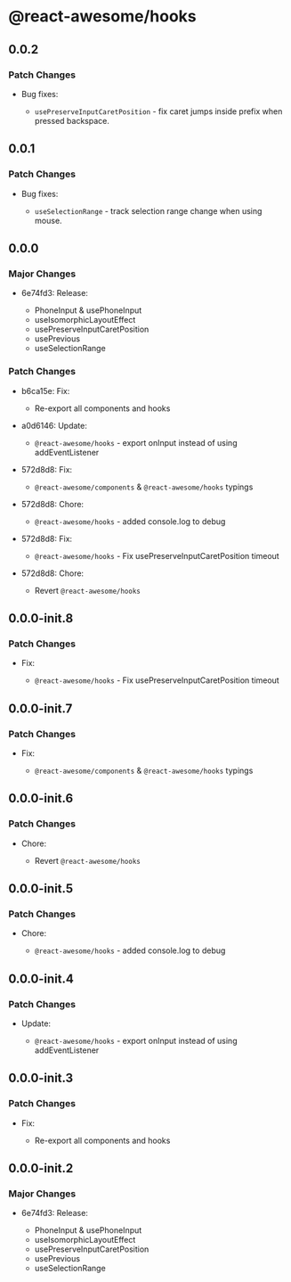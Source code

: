 # @react-awesome/hooks

## 0.0.2

### Patch Changes

- Bug fixes:

  - `usePreserveInputCaretPosition` - fix caret jumps inside prefix when pressed backspace.

## 0.0.1

### Patch Changes

- Bug fixes:

  - `useSelectionRange` - track selection range change when using mouse.

## 0.0.0

### Major Changes

- 6e74fd3: Release:

  - PhoneInput & usePhoneInput
  - useIsomorphicLayoutEffect
  - usePreserveInputCaretPosition
  - usePrevious
  - useSelectionRange

### Patch Changes

- b6ca15e: Fix:

  - Re-export all components and hooks

- a0d6146: Update:

  - `@react-awesome/hooks` - export onInput instead of using addEventListener

- 572d8d8: Fix:

  - `@react-awesome/components` & `@react-awesome/hooks` typings

- 572d8d8: Chore:

  - `@react-awesome/hooks` - added console.log to debug

- 572d8d8: Fix:

  - `@react-awesome/hooks` - Fix usePreserveInputCaretPosition timeout

- 572d8d8: Chore:

  - Revert `@react-awesome/hooks`

## 0.0.0-init.8

### Patch Changes

- Fix:

  - `@react-awesome/hooks` - Fix usePreserveInputCaretPosition timeout

## 0.0.0-init.7

### Patch Changes

- Fix:

  - `@react-awesome/components` & `@react-awesome/hooks` typings

## 0.0.0-init.6

### Patch Changes

- Chore:

  - Revert `@react-awesome/hooks`

## 0.0.0-init.5

### Patch Changes

- Chore:

  - `@react-awesome/hooks` - added console.log to debug

## 0.0.0-init.4

### Patch Changes

- Update:

  - `@react-awesome/hooks` - export onInput instead of using addEventListener

## 0.0.0-init.3

### Patch Changes

- Fix:

  - Re-export all components and hooks

## 0.0.0-init.2

### Major Changes

- 6e74fd3: Release:

  - PhoneInput & usePhoneInput
  - useIsomorphicLayoutEffect
  - usePreserveInputCaretPosition
  - usePrevious
  - useSelectionRange

